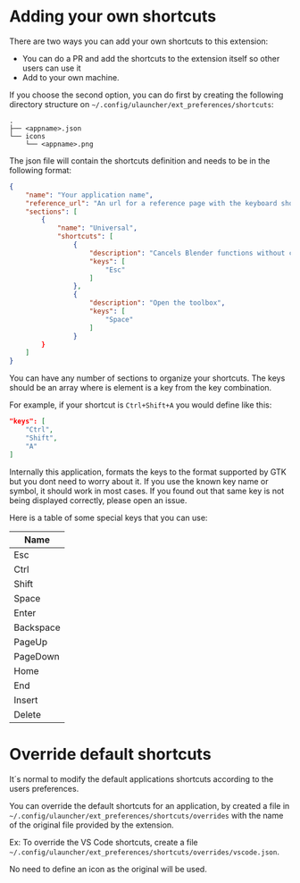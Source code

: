 # Adding your own shortcuts

There are two ways you can add your own shortcuts to this extension: 

- You can do a PR and add the shortcuts to the extension itself so other users can use it
- Add to your own machine.

If you choose the second option, you can do first by creating the following directory structure on `~/.config/ulauncher/ext_preferences/shortcuts`:

```
.
├── <appname>.json
└── icons
    └── <appname>.png
```

The json file will contain the shortcuts definition and needs to be in the following format:

```json
{
    "name": "Your application name",
    "reference_url": "An url for a reference page with the keyboard shortcuts",
    "sections": [
        {
            "name": "Universal",
            "shortcuts": [
                {
                    "description": "Cancels Blender functions without changes",
                    "keys": [
                        "Esc"
                    ]
                },
                {
                    "description": "Open the toolbox",
                    "keys": [
                        "Space"
                    ]
                }
        }
    ]
}
```

You can have any number of sections to organize your shortcuts. The keys should be an array where is element is a key from the key combination.

For example, if your shortcut is `Ctrl+Shift+A` you would define like this:

```json
"keys": [
    "Ctrl",
    "Shift",
    "A"
]
```

Internally this application, formats the keys to the format supported by GTK but you dont need to worry about it. If you use the known key name or symbol, it should work in most cases. If you found out that same key is not being displayed correctly, please open an issue.

Here is a table of some special keys that you can use:

| Name      |
| --------- |
| Esc       |
| Ctrl      |
| Shift     |
| Space     |
| Enter     |
| Backspace |
| PageUp    |
| PageDown  |
| Home      |
| End       |
| Insert    |
| Delete    |


# Override default shortcuts

It´s normal to modify the default applications shortcuts according to the users preferences.

You can override the default shortcuts for an application, by created a file in ```~/.config/ulauncher/ext_preferences/shortcuts/overrides``` with the name of the original file provided by the extension.

Ex: To override the VS Code shortcuts, create a file ```~/.config/ulauncher/ext_preferences/shortcuts/overrides/vscode.json```.

No need to define an icon as the original will be used.
